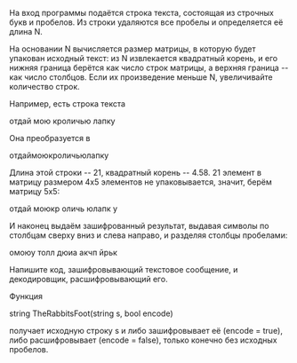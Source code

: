  На вход программы подаётся строка текста, состоящая из строчных букв и пробелов. Из строки удаляются все пробелы и определяется её длина N.

На основании N вычисляется размер матрицы, в которую будет упакован исходный текст: из N извлекается квадратный корень, и его нижняя граница берётся как число строк матрицы, а верхняя граница -- как число столбцов. Если их произведение меньше N, увеличивайте количество строк.

Например, есть строка текста

отдай мою кроличью лапку

Она преобразуется в

отдаймоюкроличьюлапку

Длина этой строки -- 21, квадратный корень -- 4.58.
21 элемент в матрицу размером 4x5 элементов не упаковывается, значит, берём матрицу 5x5:

отдай
моюкр
оличь
юлапк
у

И наконец выдаём зашифрованный результат, выдавая символы по столбцам сверху вниз и слева направо, и разделяя столбцы пробелами:

омоюу толл дюиа акчп йрьк

Напишите код, зашифровывающий текстовое сообщение, и декодировщик, расшифровывающий его.

Функция

string TheRabbitsFoot(string s, bool encode)

получает исходную строку s и либо зашифровывает её (encode = true), либо расшифровывает (encode = false), только конечно без исходных пробелов. 
